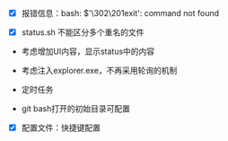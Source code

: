 - [x] 报错信息：bash: $'\302\201exit': command not found

- [x] status.sh 不能区分多个重名的文件

- 考虑增加UI内容，显示status中的内容

- 考虑注入explorer.exe，不再采用轮询的机制

- 定时任务

- git bash打开的初始目录可配置

- [x] 配置文件：快捷键配置


